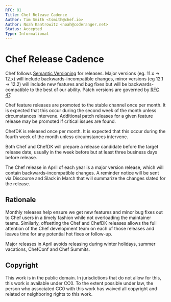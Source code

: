 ```yaml
---
RFC: 81
Title: Chef Release Cadence
Author: Tim Smith <tsmith@chef.io>
Author: Noah Kantrowitz <noah@coderanger.net>
Status: Accepted
Type: Informational
---
```


# Chef Release Cadence

Chef follows [Semantic Versioning](https://semver.org/) for releases. Major
versions (eg. 11.x -> 12.x) will include backwards-incompatible changes, minor
versions (eg 12.1 -> 12.2) will include new features and bug fixes but will be
backwards-compatible to the best of our ability. Patch versions are governed
by [RFC 47](rfc047-release-process.md).

Chef feature releases are promoted to the stable channel once per month. It is
expected that this occur during the second week of the month unless
circumstances intervene. Additional patch releases for a given feature release
may be promoted if critical issues are found.

ChefDK is released once per month. It is expected that this occur during the
fourth week of the month unless circumstances intervene.

Both Chef and ChefDK will prepare a release candidate before the target release
date, usually in the week before but at least three business days before release.

The Chef release in April of each year is a major version release, which will
contain backwards-incompatible changes. A reminder notice will be sent via
Discourse and Slack in March that will summarize the changes slated for the release.

## Rationale

Monthly releases help ensure we get new features and minor bug fixes out to Chef
users in a timely fashion while not overloading the maintainer teams.
Similarly, offsetting the Chef and ChefDK releases allows the full attention of
the Chef development team on each of those releases and leaves time for any
potential hot fixes or follow-up.

Major releases in April avoids releasing during winter holidays, summer
vacations, ChefConf and Chef Summits.

## Copyright

This work is in the public domain. In jurisdictions that do not allow for this,
this work is available under CC0. To the extent possible under law, the person
who associated CC0 with this work has waived all copyright and related or
neighboring rights to this work.
